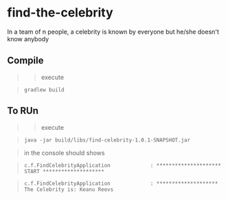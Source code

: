 # find-the-celebrity
In a team of n people, a celebrity is known by everyone but he/she doesn't know anybody

## Compile

>>execute

>` gradlew build `

## To RUn

>> execute

> ` java -jar build/libs/find-celebrity-1.0.1-SNAPSHOT.jar `

> in the console should shows 
 
 >` c.f.FindCelebrityApplication             : ********************* START ******************** `
 
 >` c.f.FindCelebrityApplication             : ******************** The Celebrity is: Keanu Reevs `

